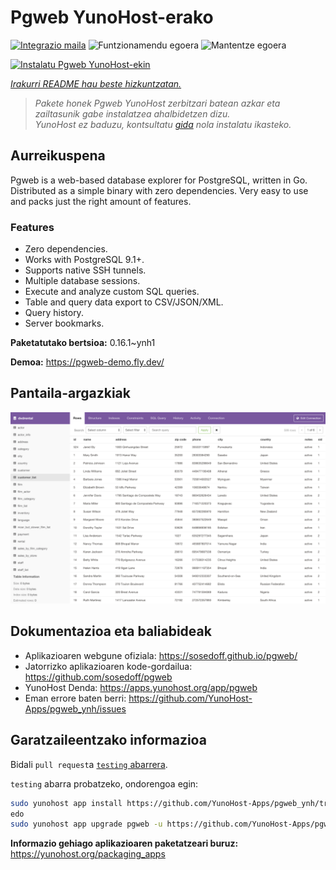 <!--
Ohart ongi: README hau automatikoki sortu da <https://github.com/YunoHost/apps/tree/master/tools/readme_generator>ri esker
EZ editatu eskuz.
-->

# Pgweb YunoHost-erako

[![Integrazio maila](https://dash.yunohost.org/integration/pgweb.svg)](https://ci-apps.yunohost.org/ci/apps/pgweb/) ![Funtzionamendu egoera](https://ci-apps.yunohost.org/ci/badges/pgweb.status.svg) ![Mantentze egoera](https://ci-apps.yunohost.org/ci/badges/pgweb.maintain.svg)

[![Instalatu Pgweb YunoHost-ekin](https://install-app.yunohost.org/install-with-yunohost.svg)](https://install-app.yunohost.org/?app=pgweb)

*[Irakurri README hau beste hizkuntzatan.](./ALL_README.md)*

> *Pakete honek Pgweb YunoHost zerbitzari batean azkar eta zailtasunik gabe instalatzea ahalbidetzen dizu.*  
> *YunoHost ez baduzu, kontsultatu [gida](https://yunohost.org/install) nola instalatu ikasteko.*

## Aurreikuspena

Pgweb is a web-based database explorer for PostgreSQL, written in Go. Distributed as a simple binary with zero dependencies. Very easy to use and packs just the right amount of features.

### Features

- Zero dependencies.
- Works with PostgreSQL 9.1+.
- Supports native SSH tunnels.
- Multiple database sessions.
- Execute and analyze custom SQL queries.
- Table and query data export to CSV/JSON/XML.
- Query history.
- Server bookmarks.


**Paketatutako bertsioa:** 0.16.1~ynh1

**Demoa:** <https://pgweb-demo.fly.dev/>

## Pantaila-argazkiak

![Pgweb(r)en pantaila-argazkia](./doc/screenshots/screenshot.png)

## Dokumentazioa eta baliabideak

- Aplikazioaren webgune ofiziala: <https://sosedoff.github.io/pgweb/>
- Jatorrizko aplikazioaren kode-gordailua: <https://github.com/sosedoff/pgweb>
- YunoHost Denda: <https://apps.yunohost.org/app/pgweb>
- Eman errore baten berri: <https://github.com/YunoHost-Apps/pgweb_ynh/issues>

## Garatzaileentzako informazioa

Bidali `pull request`a [`testing` abarrera](https://github.com/YunoHost-Apps/pgweb_ynh/tree/testing).

`testing` abarra probatzeko, ondorengoa egin:

```bash
sudo yunohost app install https://github.com/YunoHost-Apps/pgweb_ynh/tree/testing --debug
edo
sudo yunohost app upgrade pgweb -u https://github.com/YunoHost-Apps/pgweb_ynh/tree/testing --debug
```

**Informazio gehiago aplikazioaren paketatzeari buruz:** <https://yunohost.org/packaging_apps>
